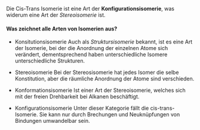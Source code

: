 


Die Cis-Trans Isomerie ist eine Art der **Konfigurationsisomerie**, was widerum eine Art der *Stereoisomerie* ist. 


#### Was zeichnet alle Arten von Isomerien aus?

- Konsitutionsisomerie
	Auch als *Struktursisomerie* bekannt, ist es eine Art der Isomerie, bei der die Anordnung der einzelnen Atome sich verändert, dementsprechend haben unterschiedliche Isomere unterschiedliche Strukturen.

- Stereoisomerie 
	Bei der Stereosisomerie hat jedes Isomer die selbe Konstitution, aber die räumliche Anordnung der Atome sind verschieden.

- Konformationsisomerie
	Ist einer Art der Stereoisomerie, welches sich mit der freien Drehbarkeit bei Alkanen beschäftigt. 

- Konfigurationsisomerie
	Unter dieser Kategorie fällt die cis-trans-Isomerie. Sie kann nur durch Brechungen und Neuknüpfungen von Bindungen umwandelbar sein.